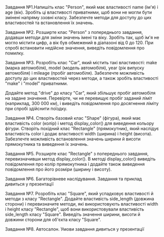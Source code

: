 
Завдання №1.Напишіть клас "Person", який має властивості name (ім'я) і age (вік). Зробіть ці властивості
приватними, щоб вони не могли бути змінені напряму ззовні класу. Забезпечте методи для доступу до цих
властивостей та встановлення їх значень.


Завдання №2. Розширте клас "Person" з попереднього завдання, додавши методи для зміни значень імені та віку.
Зробіть так, щоб ім'я не могло містити цифр, а вік був обмежений в діапазоні від 0 до 120. При спробі
встановити недійсне значення, виведіть повідомлення про помилку.


Завдання №3. Розробіть клас "Car", який містить такі властивості: make (марка автомобіля),
model (модель автомобіля), year (рік випуску автомобіля) і mileage (пробіг автомобіля). Забезпечте
можливість доступу до цих властивостей через методи, а також зробіть властивості "make" і "model" приватними.

Додайте метод "drive" до класу "Car", який збільшує пробіг автомобіля на задане значення. Перевірте, чи не
перевищує пробіг заданий ліміт (наприклад, 300 000 км), і виведіть повідомлення про досягнення ліміту при
спробі здійснити поїздку.


Завдання №4. Створіть базовий клас "Shape" (фігура), який має властивість color (колір) і метод
display_color() для виведення кольору фігури. Створіть похідний клас "Rectangle" (прямокутник), який наслідує
властивість color і додає властивості width (ширина) і height (висота). Забезпечте можливість встановлення
значень ширини й висоти прямокутника та виведення їх значень.


Завдання №5. Розширте клас "Rectangle" з попереднього завдання, перевизначивши метод display_color().
В методі display_color() виведіть повідомлення про колір прямокутника і додайте також виведення повідомлення
про його розміри (ширину і висоту).


Завдання №6. Багаторівневе наслідування. Завдання та приклад дивиться у презентації


Завдання №7. Розробіть клас "Square", який успадковує властивості й методи з класу "Rectangle". Додайте
властивість side_length (довжина сторони) і перевизначите методи, які використовують властивості width і height
класу "Rectangle", щоб вони використовували властивість side_length класу "Square". Виведіть значення ширини,
висоти й довжини сторони для об'єкта класу "Square".


Завдання №8. Автосалон. Умови завдання дивиться у презентації
